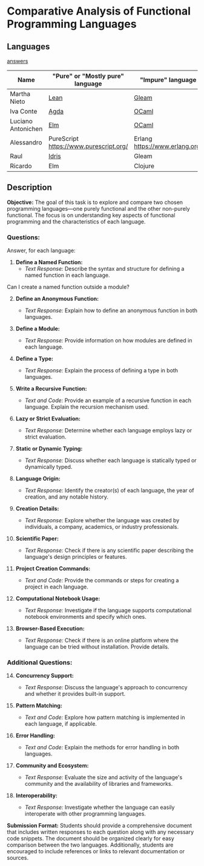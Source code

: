 # Comparative Analysis of Functional Programming Languages

## Languages

[answers](https://docs.google.com/spreadsheets/d/1PSbxYvJ5O2TLiLQr2ZGnznB4c9q6Mm1x6cOjwIFMQhU/edit?resourcekey#gid=1644210545)

| Name               | "Pure" or "Mostly pure" language | "Impure" language                    |
|--------------------|----------------------------------|--------------------------------------|
| Martha Nieto       | [Lean](https://lean-lang.org/)                                 | [Gleam](https://gleam.run/)          |
| Iva Conte          |  [Agda](https://github.com/agda/agda)     |            [OCaml](https://ocaml.org/)                             | 
| Luciano Antonichen | [Elm](https://elm-lang.org/)     |     [OCaml](https://ocaml.org/)                                  |
| Alessandro | PureScript https://www.purescript.org/ | Erlang https://www.erlang.org/ |
| Raul | [Idris](https://www.idris-lang.org/) | Gleam |
| Ricardo | Elm | Clojure |

 
## Description

**Objective:**
The goal of this task is to explore and compare two chosen programming languages—one purely functional and the other non-purely functional. The focus is on understanding key aspects of functional programming and the characteristics of each language.

### Questions:

Answer, for each language:

1. **Define a Named Function:**
   - *Text Response:* Describe the syntax and structure for defining a named function in each language.


Can I create a named function outside a module?


2. **Define an Anonymous Function:**
   - *Text Response:* Explain how to define an anonymous function in both languages.

3. **Define a Module:**
   - *Text Response:* Provide information on how modules are defined in each language.

4. **Define a Type:**
   - *Text Response:* Explain the process of defining a type in both languages.

5. **Write a Recursive Function:**
   - *Text and Code:* Provide an example of a recursive function in each language. Explain the recursion mechanism used.

6. **Lazy or Strict Evaluation:**
   - *Text Response:* Determine whether each language employs lazy or strict evaluation.

7. **Static or Dynamic Typing:**
   - *Text Response:* Discuss whether each language is statically typed or dynamically typed.

8. **Language Origin:**
   - *Text Response:* Identify the creator(s) of each language, the year of creation, and any notable history.

9. **Creation Details:**
   - *Text Response:* Explore whether the language was created by individuals, a company, academics, or industry professionals.

10. **Scientific Paper:**
    - *Text Response:* Check if there is any scientific paper describing the language's design principles or features.

11. **Project Creation Commands:**
    - *Text and Code:* Provide the commands or steps for creating a project in each language.

12. **Computational Notebook Usage:**
    - *Text Response:* Investigate if the language supports computational notebook environments and specify which ones.

13. **Browser-Based Execution:**
    - *Text Response:* Check if there is an online platform where the language can be tried without installation. Provide details.

### Additional Questions:

14. **Concurrency Support:**
    - *Text Response:* Discuss the language's approach to concurrency and whether it provides built-in support.

15. **Pattern Matching:**
    - *Text and Code:* Explore how pattern matching is implemented in each language, if applicable.

16. **Error Handling:**
    - *Text and Code:* Explain the methods for error handling in both languages.

17. **Community and Ecosystem:**
    - *Text Response:* Evaluate the size and activity of the language's community and the availability of libraries and frameworks.

18. **Interoperability:**
    - *Text Response:* Investigate whether the language can easily interoperate with other programming languages.

**Submission Format:**
Students should provide a comprehensive document that includes written responses to each question along with any necessary code snippets. The document should be organized clearly for easy comparison between the two languages. Additionally, students are encouraged to include references or links to relevant documentation or sources.
